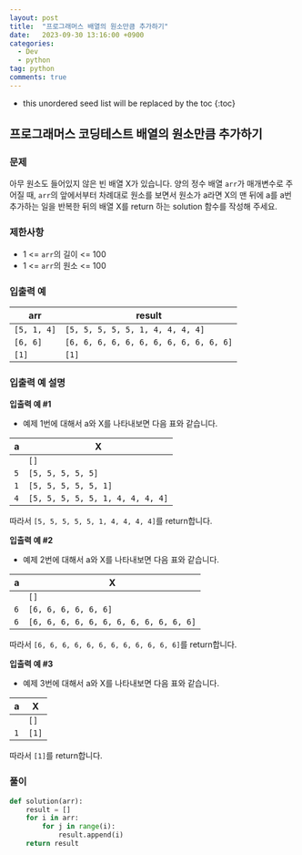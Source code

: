 ```yaml
---
layout: post
title:  "프로그래머스 배열의 원소만큼 추가하기"
date:   2023-09-30 13:16:00 +0900
categories: 
  - Dev
  - python
tag: python
comments: true
---
```


* this unordered seed list will be replaced by the toc
{:toc}

## 프로그래머스 코딩테스트 배열의 원소만큼 추가하기

### 문제

아무 원소도 들어있지 않은 빈 배열 X가 있습니다. 양의 정수 배열 `arr`가 매개변수로 주어질 때, `arr`의 앞에서부터 차례대로 원소를 보면서 원소가 a라면 X의 맨 뒤에 a를 a번 추가하는 일을 반복한 뒤의 배열 X를 return 하는 solution 함수를 작성해 주세요.

### 제한사항

- 1 <= `arr`의 길이 <= 100
- 1 <= `arr`의 원소 <= 100

### 입출력 예

| arr | result |
| --- | --- |
| `[5, 1, 4]` | `[5, 5, 5, 5, 5, 1, 4, 4, 4, 4]` |
| `[6, 6]` | `[6, 6, 6, 6, 6, 6, 6, 6, 6, 6, 6, 6]` |
| `[1]` | `[1]` |

### 입출력 예 설명

**입출력 예 #1**

- 예제 1번에 대해서 a와 X를 나타내보면 다음 표와 같습니다.

| a | X |
| --- | --- |
| | `[]` |
| `5` | `[5, 5, 5, 5, 5]` |
| `1` | `[5, 5, 5, 5, 5, 1]` |
| `4` | `[5, 5, 5, 5, 5, 1, 4, 4, 4, 4]` |

따라서 `[5, 5, 5, 5, 5, 1, 4, 4, 4, 4]`를 return합니다.

**입출력 예 #2**

- 예제 2번에 대해서 a와 X를 나타내보면 다음 표와 같습니다.

| a | X |
| --- | --- |
| | `[]` |
| `6` | `[6, 6, 6, 6, 6, 6]` |
| `6` | `[6, 6, 6, 6, 6, 6, 6, 6, 6, 6, 6, 6]` |

따라서 `[6, 6, 6, 6, 6, 6, 6, 6, 6, 6, 6, 6]`를 return합니다.

**입출력 예 #3**

- 예제 3번에 대해서 a와 X를 나타내보면 다음 표와 같습니다.

| a | X |
| --- | --- |
| | `[]` |
| `1` | `[1]` |

따라서 `[1]`를 return합니다.

### 풀이

```py
def solution(arr):
    result = []
    for i in arr:
        for j in range(i):
            result.append(i)
    return result
```